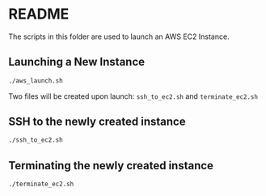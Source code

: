 # README

The scripts in this folder are used to launch an AWS EC2 Instance.

## Launching a New Instance

```bash
./aws_launch.sh
```

Two files will be created upon launch: `ssh_to_ec2.sh` and
`terminate_ec2.sh`


## SSH to the newly created instance

```bash
./ssh_to_ec2.sh
```


## Terminating the newly created instance

```bash
./terminate_ec2.sh
```

